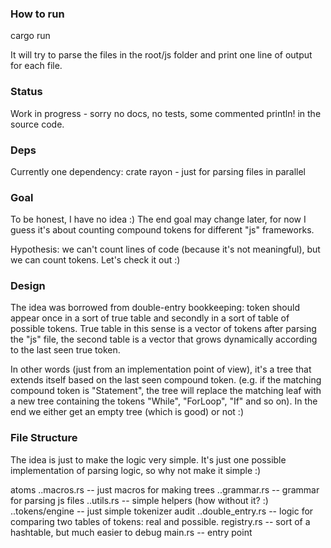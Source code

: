 ### How to run

cargo run

It will try to parse the files in the root/js folder and print one line of output for each file.

### Status

Work in progress - sorry no docs, no tests, some commented println! in the source code.

### Deps

Currently one dependency: crate rayon - just for parsing files in parallel

### Goal

To be honest, I have no idea :) The end goal may change later, for now I guess it's about counting compound tokens for different "js" frameworks.

Hypothesis: we can't count lines of code (because it's not meaningful), but we can count tokens. Let's check it out :)

### Design

The idea was borrowed from double-entry bookkeeping: token should appear once in a sort of true table and secondly in a sort of table of possible tokens. True table in this sense is a vector of tokens after parsing the "js" file, the second table is a vector that grows dynamically according to the last seen true token.

In other words (just from an implementation point of view), it's a tree that extends itself based on the last seen compound token. (e.g. if the matching compound token is "Statement", the tree will replace the matching leaf with a new tree containing the tokens "While", "ForLoop", "If" and so on). In the end we either get an empty tree (which is good) or not :)

### File Structure

The idea is just to make the logic very simple. It's just one possible implementation of parsing logic, so why not make it simple :)

atoms
..macros.rs -- just macros for making trees
..grammar.rs -- grammar for parsing js files
..utils.rs -- simple helpers (how without it? :)
..tokens/engine -- just simple tokenizer
audit
..double_entry.rs -- logic for comparing two tables of tokens: real and possible.
registry.rs -- sort of a hashtable, but much easier to debug
main.rs -- entry point
